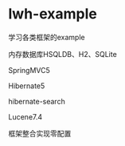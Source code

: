 # lwh-example
学习各类框架的example

内存数据库HSQLDB、H2、SQLite

SpringMVC5

Hibernate5

hibernate-search

Lucene7.4

框架整合实现零配置
